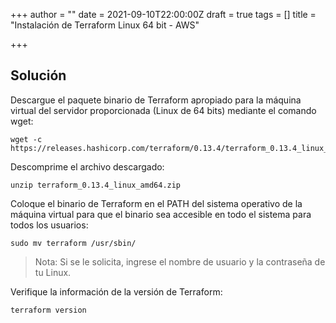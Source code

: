 +++
author = ""
date = 2021-09-10T22:00:00Z
draft = true
tags = []
title = "Instalación de Terraform Linux 64 bit - AWS"

+++
## Solución

Descargue el paquete binario de Terraform apropiado para la máquina virtual del servidor proporcionada (Linux de 64 bits) mediante el comando wget:

    wget -c https://releases.hashicorp.com/terraform/0.13.4/terraform_0.13.4_linux_amd64.zip

Descomprime el archivo descargado:

    unzip terraform_0.13.4_linux_amd64.zip

Coloque el binario de Terraform en el PATH del sistema operativo de la máquina virtual para que el binario sea accesible en todo el sistema para todos los usuarios:

    sudo mv terraform /usr/sbin/

> Nota: Si se le solicita, ingrese el nombre de usuario y la contraseña de tu Linux.

Verifique la información de la versión de Terraform:

    terraform version